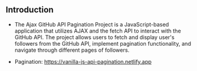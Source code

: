 ## Introduction

- The Ajax GitHub API Pagination Project is a JavaScript-based application that utilizes AJAX and the fetch API to interact with the GitHub API. The project allows users to fetch and display user's followers from the GitHub API, implement pagination functionality, and navigate through different pages of followers.

- Pagination: https://vanilla-js-api-pagination.netlify.app
